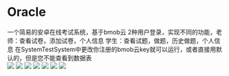 # Oracle
一个简易的安卓在线考试系统，基于bmob云
2种用户登录，实现不同的功能，老师：查看试卷，添加试卷，个人信息 学生：查看试题，做题，历史做题，个人信息
在SystemTestSystem中更改你注册的bmob云key就可以运行，或者直接用默认的，但是您不能查看到数据表</br>
![](http://img2.ph.126.net/fF8zaF2Yngnf5T7_pzIWBQ==/6631861613097298853.png) 
![](http://img1.ph.126.net/dbafBAW9tMrteFW-JeUT5g==/6632504827396873315.png) 
![](http://img0.ph.126.net/1hAh995sNYe-ZyQ1cqBK2w==/6631972663771702956.png) 
![](http://img2.ph.126.net/qYDJf8RfUQPs7O_f8ptyAA==/6632271730931786927.png) 
![](http://img1.ph.126.net/lbQM31q1JztxGmpT5JUgsg==/6631918787701946260.png) 
![](http://img2.ph.126.net/HqbD_iK-3QiFtJUh_2fA0g==/6632447652792228974.png) 
![](http://img2.ph.126.net/oFHW97cdRpxryXvpwLIqxw==/6631917688190318534.png) 
